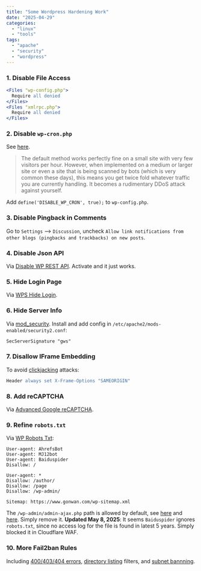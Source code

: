```yaml
---
title: "Some Wordpress Hardening Work"
date: "2025-04-29"
categories: 
  - "linux"
  - "tools"
tags: 
  - "apache"
  - "security"
  - "wordpress"
---
```


### 1. Disable File Access

```apache
<Files "wp-config.php">
  Require all denied
</Files>
<Files "xmlrpc.php">
  Require all denied
</Files>
```

### 2. Disable `wp-cron.php`

See [here](https://medium.com/@thecpanelguy/the-nightmare-that-is-wpcron-php-ae31c1d3ae30).

> The default method works perfectly fine on a small site with very few visitors per hour. However, when implemented on a medium or larger site or even a site that is being scanned by bots (which is very common these days), this means you get twice fold whatever traffic you are currently handling. It becomes a rudimentary DDoS attack against yourself.

Add `define('DISABLE_WP_CRON', true);` to `wp-config.php`.

### 3. Disable Pingback in Comments

Go to `Settings` --> `Discussion`, uncheck `Allow link notifications from other blogs (pingbacks and trackbacks) on new posts`.

### 4. Disable Json API

Via [Disable WP REST API](https://wordpress.org/plugins/disable-wp-rest-api/). Activate and it just works.

### 5. Hide Login Page

Via [WPS Hide Login](https://wordpress.org/plugins/wps-hide-login/).

### 6. Hide Server Info

Via [mod_security](https://github.com/owasp-modsecurity/ModSecurity). Install and add config in `/etc/apache2/mods-enabled/security2.conf`:

```apache
SecServerSignature "gws"
```

### 7. Disallow IFrame Embedding

To avoid [clickjacking](https://developer.mozilla.org/en-US/docs/Web/Security/Types_of_attacks#clickjacking) attacks:

```apache
Header always set X-Frame-Options "SAMEORIGIN"
```

### 8. Add reCAPTCHA

Via [Advanced Google reCAPTCHA](https://wordpress.org/plugins/advanced-google-recaptcha/).

### 9. Refine `robots.txt`

Via [WP Robots Txt](https://wordpress.org/plugins/wp-robots-txt/):

```
User-agent: AhrefsBot
User-agent: MJ12bot
User-agent: Baiduspider
Disallow: /

User-agent: *
Disallow: /author/
Disallow: /page
Disallow: /wp-admin/

Sitemap: https://www.gonwan.com/wp-sitemap.xml
```

The `/wp-admin/admin-ajax.php` path is allowed by default, see [here](https://developer.wordpress.org/plugins/javascript/ajax/#url) and [here](https://core.trac.wordpress.org/ticket/33156). Simply remove it. **Updated May 8, 2025**: It seems `Baiduspider` ignores `robots.txt`, since no access log for the file is found in latest 5 years. Simply blocked it in Cloudflare WAF.

### 10. More Fail2ban Rules

Including [400/403/404 errors](https://github.com/fail2ban/fail2ban/issues/3322), [directory listing](https://github.com/fail2ban/fail2ban/pull/3993) filters, and [subnet bannning](https://github.com/fail2ban/fail2ban/issues/927).
